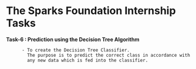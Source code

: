 # The Sparks Foundation Internship Tasks

**Task-6 : Prediction using the Decision Tree Algorithm**
          
          - To create the Decision Tree Classifier.
            The purpose is to predict the correct class in accordance with 
            any new data which is fed into the classifier.

